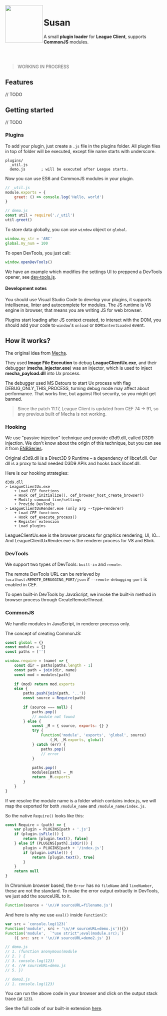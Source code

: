 <img align="left" src="https://i.imgur.com/uM5xPEa.png" width="120px">

# Susan
A small **plugin loader** for **League Client**, supports **CommonJS** modules.

<br>
<br>

> WORKING IN PROGRESS

## Features
// TODO

## Getting started

// TODO

### Plugins

To add your plugin, just create a `.js` file in the plugins folder.
All plugin files in top of folder will be executed, except file name starts with underscore.

```
plugins/
  _util.js      
  demo.js       ; will be executed after League starts.
```

Now you can use ES6 and CommonJS modules in your plugin.

```js
// _util.js
module.exports = {
    greet: () => console.log('Hello, world')
}

// demo.js
const util = require('./_util')
util.greet()
```

To store data globally, you can use `window` object or `global`.
```js
window.my_str = 'ABC'
global.my_num = 100
```

To open DevTools, you just call:
```js
window.openDevTools()
```

We have an example which modifies the settings UI to preppend a DevTools opener, see [dev-tools.js](/plugins/dev-tools.js).

#### Development notes

You should use Visual Studio Code to develop your plugins, it supports intellisense, linter and autocomplete for modules.
The JS runtime is V8 engine in browser, that means you are writing JS for web browser.

Plugins start loading after JS context created, to interact with the DOM, you should add your code to `window`'s `onload` or `DOMContentLoaded` event.

## How it works?

The original idea from [Mecha](https://github.com/x00bence/Mecha).

They used **Image File Execution** to debug **LeagueClientUx.exe**,
and their debugger (**mecha_injector.exe**) was an injector, which is used to inject **mecha_payload.dll** into Ux process.

The debugger used MS Detours to start Ux process with flag DEBUG_ONLY_THIS_PROCESS, turning debug mode may affect about performance.
That works fine, but against Riot security, so you might get banned.

> Since the patch 11.17, League Client is updated from CEF 74 -> 91, so any previous built of Mecha is not working.

###  Hooking

We use "passive injection" technique and provide d3d9.dll, called D3D9 injection.
We don't know about the origin of this technique, but you can see it from [ENBSeries](http://enbdev.com/).

Original d3d9.dll is a Direct3D 9 Runtime – a dependency of libcef.dll.
Our dll is a proxy to load needed D3D9 APIs and hooks back libcef.dll.

Here is our hooking strategies:

```
d3d9.dll
> LeagueClientUx.exe
    + Load CEF functions
    + Hook cef_initialize(), cef_browser_host_create_browser()
    + Modify command line/settings
    + Provide DevTools
> LeagueClientUxRender.exe (only arg --type=renderer)
    + Load CEF functions
    + Hook cef_execute_process()
    + Register extension
    + Load plugins
```

LeagueClientUx.exe is the browser process for graphics rendering, UI, IO...
And LeagueClientUxRender.exe is the renderer process for V8 and Blink.

### DevTools
We support two types of DevTools: `built-in` and `remote`.

The remote DevTools URL can be retrieved by `localhost:REMOTE_DEBUGGING_PORT/json` if `--remote-debugging-port` is enabled in CEF.

To open built-in DevTools by JavaScript, we invoke the built-in method in browser process through CreateRemoteThread.

### CommonJS

We handle modules in JavaScript, in renderer processs only.

The concept of creating CommonJS:

```js
const global = {}
const modules = {}
const paths = ['']

window.require = (name) => {
    const dir = paths[paths.length - 1]
    const path = join(dir, name)
    const mod = modules[path]
    
    if (mod) return mod.exports
    else {
        paths.push(join(path, '..'))
        const source = Require(path)
        
        if (source === null) {
            paths.pop()
            // module not found
        } else {
            const _M = { source, exports: {} }
            try {
                Function('module', 'exports', 'global', source)
                    (_M, _M.exports, global)
            } catch (err) {
                paths.pop()
                // error
            }
            
            paths.pop()
            modules[path] = _M
            return _M.exports
        }
    }
}
```

If we resolve the module name is a folder which contains index.js,
we will map the exported for both `/module_name` and `/module_name/index.js`.

So the native `Require()` looks like this:
```js
const Require = (path) => {
    var plugin = PLUGINS[path + '.js']
    if (plugin.isFile()) {
        return [plugin.text(), false]
    } else if (PLUGINS[path].isDir()) {
        plugin = PLUGINS[path + '/index.js']
        if (plugin.isFile()) {
            return [plugin.text(), true]
        }
    }
    return null
}
```

In Chromium browser based, the `Error` has no `fileName` and `lineNumber`, these are not the standard.
To make the error output extractly in DevTools, we just add the sourceURL to it.

```js
Function(source + '\n//# sourceURL=filename.js')
```

And here is why we use `eval()` inside `Function()`:

```js
var src = `console.log(123)`
Function('module', src + '\n//# sourceURL=demo.js')({})
Function('module',  `"use strict";eval(module.src);`)
    ({ src: src + '\n//# sourceURL=demo2.js' })

// demo.js
// 1. (function anonymous(module
// 2. ) {
// 3. console.log(123)
// 4. //# sourceURL=demo.js
// 5. })

// demo2.js
// 1. console.log(123)
```

You can run the above code in your browser and click on the output stack trace (at `123`).

See the full code of our built-in extension [here](/d3d9/src/ext_code.h).
